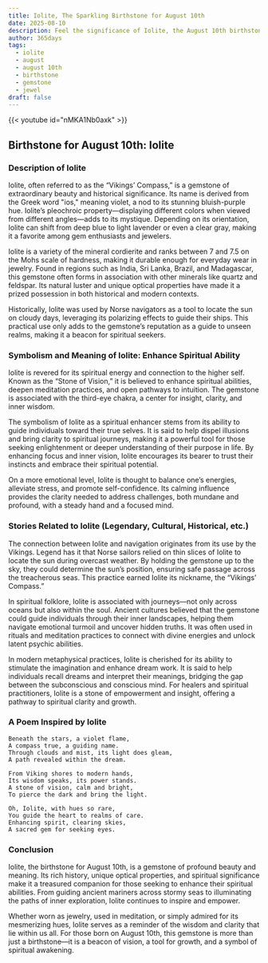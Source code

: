 ```yaml
---
title: Iolite, The Sparkling Birthstone for August 10th
date: 2025-08-10
description: Feel the significance of Iolite, the August 10th birthstone symbolizing Enhance spiritual ability. Let its beauty and meaning brighten your day.
author: 365days
tags:
  - iolite
  - august
  - august 10th
  - birthstone
  - gemstone
  - jewel
draft: false
---
```


{{< youtube id="nMKA1Nb0axk" >}}

## Birthstone for August 10th: Iolite

### Description of Iolite

Iolite, often referred to as the “Vikings’ Compass,” is a gemstone of extraordinary beauty and historical significance. Its name is derived from the Greek word "ios," meaning violet, a nod to its stunning bluish-purple hue. Iolite’s pleochroic property—displaying different colors when viewed from different angles—adds to its mystique. Depending on its orientation, Iolite can shift from deep blue to light lavender or even a clear gray, making it a favorite among gem enthusiasts and jewelers.

Iolite is a variety of the mineral cordierite and ranks between 7 and 7.5 on the Mohs scale of hardness, making it durable enough for everyday wear in jewelry. Found in regions such as India, Sri Lanka, Brazil, and Madagascar, this gemstone often forms in association with other minerals like quartz and feldspar. Its natural luster and unique optical properties have made it a prized possession in both historical and modern contexts.

Historically, Iolite was used by Norse navigators as a tool to locate the sun on cloudy days, leveraging its polarizing effects to guide their ships. This practical use only adds to the gemstone’s reputation as a guide to unseen realms, making it a beacon for spiritual seekers.

### Symbolism and Meaning of Iolite: Enhance Spiritual Ability

Iolite is revered for its spiritual energy and connection to the higher self. Known as the “Stone of Vision,” it is believed to enhance spiritual abilities, deepen meditation practices, and open pathways to intuition. The gemstone is associated with the third-eye chakra, a center for insight, clarity, and inner wisdom.

The symbolism of Iolite as a spiritual enhancer stems from its ability to guide individuals toward their true selves. It is said to help dispel illusions and bring clarity to spiritual journeys, making it a powerful tool for those seeking enlightenment or deeper understanding of their purpose in life. By enhancing focus and inner vision, Iolite encourages its bearer to trust their instincts and embrace their spiritual potential.

On a more emotional level, Iolite is thought to balance one’s energies, alleviate stress, and promote self-confidence. Its calming influence provides the clarity needed to address challenges, both mundane and profound, with a steady hand and a focused mind.

### Stories Related to Iolite (Legendary, Cultural, Historical, etc.)

The connection between Iolite and navigation originates from its use by the Vikings. Legend has it that Norse sailors relied on thin slices of Iolite to locate the sun during overcast weather. By holding the gemstone up to the sky, they could determine the sun’s position, ensuring safe passage across the treacherous seas. This practice earned Iolite its nickname, the “Vikings’ Compass.”

In spiritual folklore, Iolite is associated with journeys—not only across oceans but also within the soul. Ancient cultures believed that the gemstone could guide individuals through their inner landscapes, helping them navigate emotional turmoil and uncover hidden truths. It was often used in rituals and meditation practices to connect with divine energies and unlock latent psychic abilities.

In modern metaphysical practices, Iolite is cherished for its ability to stimulate the imagination and enhance dream work. It is said to help individuals recall dreams and interpret their meanings, bridging the gap between the subconscious and conscious mind. For healers and spiritual practitioners, Iolite is a stone of empowerment and insight, offering a pathway to spiritual clarity and growth.

### A Poem Inspired by Iolite

```
Beneath the stars, a violet flame,  
A compass true, a guiding name.  
Through clouds and mist, its light does gleam,  
A path revealed within the dream.  

From Viking shores to modern hands,  
Its wisdom speaks, its power stands.  
A stone of vision, calm and bright,  
To pierce the dark and bring the light.  

Oh, Iolite, with hues so rare,  
You guide the heart to realms of care.  
Enhancing spirit, clearing skies,  
A sacred gem for seeking eyes.
```

### Conclusion

Iolite, the birthstone for August 10th, is a gemstone of profound beauty and meaning. Its rich history, unique optical properties, and spiritual significance make it a treasured companion for those seeking to enhance their spiritual abilities. From guiding ancient mariners across stormy seas to illuminating the paths of inner exploration, Iolite continues to inspire and empower.

Whether worn as jewelry, used in meditation, or simply admired for its mesmerizing hues, Iolite serves as a reminder of the wisdom and clarity that lie within us all. For those born on August 10th, this gemstone is more than just a birthstone—it is a beacon of vision, a tool for growth, and a symbol of spiritual awakening.